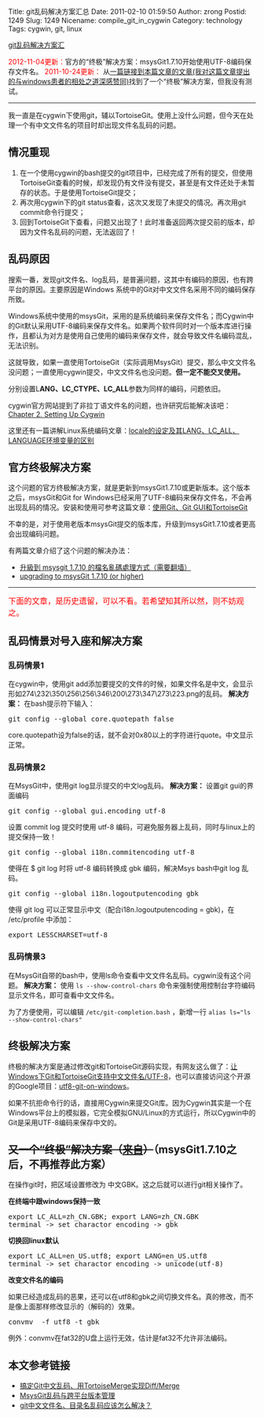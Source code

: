 Title: git乱码解决方案汇总
Date: 2011-02-10 01:59:50
Author: zrong
Postid: 1249
Slug: 1249
Nicename: compile_git_in_cygwin
Category: technology
Tags: cygwin, git, linux

[git乱码解决方案汇](http://zengrong.net/post/1249.htm)

<span style="color:red;">2012-11-04更新：</span>官方的“终极”解决方案：msysGit1.7.10开始使用UTF-8编码保存文件名。
<span style="color:red;">2011-10-24更新：</span> 从<a href="http://giftdotyoung.blogspot.com/2011/03/blog-post_31.html" title="宽容那些与我们不同的人" target="_blank">一篇链接到本篇文章的文章(我对这篇文章提出的与windows患者的相处之道深感赞同)</a>找到了一个“终极”解决方案，但我没有测试。

<hr />
我一直是在cygwin下使用git，辅以TortoiseGit。使用上没什么问题，但今天在处理一个有中文文件名的项目时却出现文件名乱码的问题。

## 情况重现

<ol>
	<li>在一个使用cygwin的bash提交的git项目中，已经完成了所有的提交，但使用TortoiseGit查看的时候，却发现仍有文件没有提交，甚至是有文件还处于未暂存的状态。于是使用TortoiseGit提交；</li>
	<li>再次用cygwin下的git status查看，这次又发现了未提交的情况。再次用git commit命令行提交；</li>
	<li>回到TortoiseGit下查看，问题又出现了！此时准备返回两次提交前的版本，却因为文件名乱码的问题，无法返回了！</li>
</ol>

## 乱码原因

搜索一番，发现git文件名、log乱码，是普遍问题，这其中有编码的原因，也有跨平台的原因。主要原因是Windows 系统中的Git对中文文件名采用不同的编码保存所致。<!--more-->

Windows系统中使用的msysGit，采用的是系统编码来保存文件名；而Cygwin中的Git默认采用UTF-8编码来保存文件名。如果两个软件同时对一个版本库进行操作，且都认为对方是使用自己使用的编码来保存文件，就会导致文件名编码混乱，无法识别。

这就导致，如果一直使用TortoiseGit（实际调用MsysGit）提交，那么中文文件名没问题；一直使用cygwin提交，中文文件名也没问题。<strong>但一定不能交叉使用。</strong>

分别设置L<strong>ANG、LC_CTYPE、LC_ALL</strong>参数为同样的编码，问题依旧。

cygwin官方网站提到了非拉丁语文件名的问题，也许研究后能解决该吧：<a href="http://www.cygwin.com/cygwin-ug-net/setup-locale.html" target="_blank">Chapter 2. Setting Up Cygwin</a>

这里还有一篇讲解Linux系统编码文章：<a href="http://jmut.bokee.com/6874378.html" target="_blank">locale的设定及其LANG、LC_ALL、LANGUAGE环境变量的区别</a>

## 官方终极解决方案

这个问题的官方终极解决方案，就是更新到msysGit1.7.10或更新版本。这个版本之后，msysGit和Git for Windows已经采用了UTF-8编码来保存文件名，不会再出现乱码的情况。安装和使用可参考这篇文章：[使用Git、Git GUI和TortoiseGit](http://zengrong.net/post/1722.htm)

不幸的是，对于使用老版本msysGit提交的版本库，升级到msysGit1.7.10或者更高会出现编码问题。

有两篇文章介绍了这个问题的解决办法：

* [升級到 msysgit 1.7.10 的檔名亂碼處理方式（需要翻墙）](http://jiichen.blogspot.tw/2012/04/msysgit-1710.html)
* [upgrading to msysGit 1.7.10 (or higher)](http://blog.syntevo.net/2012/04/24/1335271500000.html)

<hr>
<span style="font-size:12pt;color:red;">下面的文章，是历史遗留，可以不看。若希望知其所以然，则不妨观之。</span>

## 乱码情景对号入座和解决方案
### 乱码情景1
在cygwin中，使用git add添加要提交的文件的时候，如果文件名是中文，会显示形如274\232\350\256\256\346\200\273\347\273\223.png的乱码。
<strong>解决方案：</strong>
在bash提示符下输入：
<pre>git config --global core.quotepath false</pre>
core.quotepath设为false的话，就不会对0x80以上的字符进行quote。中文显示正常。

### 乱码情景2
在MsysGit中，使用git log显示提交的中文log乱码。
<strong>解决方案：</strong>
设置git gui的界面编码
<pre>git config --global gui.encoding utf-8</pre>

设置 commit log 提交时使用 utf-8 编码，可避免服务器上乱码，同时与linux上的提交保持一致！
<pre>git config --global i18n.commitencoding utf-8</pre>

使得在 $ git log 时将 utf-8 编码转换成 gbk 编码，解决Msys bash中git log 乱码。
<pre>git config --global i18n.logoutputencoding gbk</pre>

使得 git log 可以正常显示中文（配合i18n.logoutputencoding = gbk)，在 /etc/profile 中添加：
<pre>export LESSCHARSET=utf-8</pre>

### 乱码情景3

在MsysGit自带的bash中，使用ls命令查看中文文件名乱码。cygwin没有这个问题。
<strong>解决方案：</strong>
使用 `ls --show-control-chars` 命令来强制使用控制台字符编码显示文件名，即可查看中文文件名。

为了方便使用，可以编辑 `/etc/git-completion.bash` ，新增一行 `alias ls="ls --show-control-chars"`

## 终极解决方案

终极的解决方案是通过修改git和TortoiseGit源码实现，有网友这么做了：<a href="http://www.cnblogs.com/tinyfish/archive/2010/12/17/1909463.html" target="_blank">让Windows下Git和TortoiseGit支持中文文件名/UTF-8</a>，也可以直接访问这个开源的Google项目：<a href="http://code.google.com/p/utf8-git-on-windows">utf8-git-on-windows</a>。

如果不抗拒命令行的话，直接用Cygwin来提交Git库。因为Cygwin其实是一个在Windows平台上的模拟器，它完全模拟GNU/Linux的方式运行，所以Cygwin中的Git是采用UTF-8编码来保存中文的。

## <del>又一个“终极”解决方案（<a href="http://giftdotyoung.blogspot.com/2011/03/blog-post_31.html" target="_blank">来自</a>）</del>（msysGit1.7.10之后，不再推荐此方案）

在操作git时，把区域设置修改为 中文GBK。这之后就可以进行git相关操作了。

<strong>在终端中跟windows保持一致</strong>

<pre lang="bash">
export LC_ALL=zh_CN.GBK; export LANG=zh_CN.GBK
terminal -> set charactor encoding -> gbk
</pre>

<strong>切换回linux默认</strong>

<pre lang="bash">
export LC_ALL=en_US.utf8; export LANG=en_US.utf8
terminal -> set charactor encoding -> unicode(utf-8)
</pre>

<strong>改变文件名的编码</strong>

如果已经造成乱码的恶果，还可以在utf8和gbk之间切换文件名。真的修改，而不是像上面那样修改显示的（解码的）效果。

<pre lang="bash">
convmv <filename> -f utf8 -t gbk
</pre>

例外：convmv在fat32的U盘上运行无效，估计是fat32不允许非法编码。

## 本文参考链接
<ul>
	<li><a href="http://topic.csdn.net/u/20110113/19/b0d5d506-4307-428b-a61d-7974aa66a2da.html" target="_blank">搞定Git中文乱码、用TortoiseMerge实现Diff/Merge</a></li>
	<li><a href="http://topic.csdn.net/u/20110106/20/f11ef8dd-44ec-478e-b78a-73240bcdde43.html" target="_blank">MsysGit乱码与跨平台版本管理</a></li>
	<li><a href="http://bbs.et8.net/bbs/showthread.php?t=942185" target="_blank">git中文文件名、目录名乱码应该怎么解决？</a></li>
</ul>
